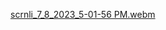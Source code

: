 [scrnli_7_8_2023_5-01-56 PM.webm](https://github.com/VitaliPri/ToDo-App/assets/101225909/7316ba37-5cd9-4adf-85dd-cd4e582f6a99)
